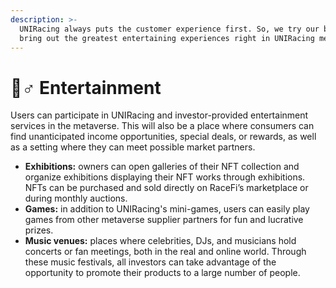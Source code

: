 ```yaml
---
description: >-
  UNIRacing always puts the customer experience first. So, we try our best to
  bring out the greatest entertaining experiences right in UNIRacing metaverse.
---
```


# 🚵♂ Entertainment

Users can participate in UNIRacing and investor-provided entertainment services in the metaverse. This will also be a place where consumers can find unanticipated income opportunities, special deals, or rewards, as well as a setting where they can meet possible market partners.&#x20;

* **Exhibitions:** owners can open galleries of their NFT collection and organize exhibitions displaying their NFT works through exhibitions. NFTs can be purchased and sold directly on RaceFi’s marketplace or during monthly auctions.&#x20;
* **Games:** in addition to UNIRacing's mini-games, users can easily play games from other metaverse supplier partners for fun and lucrative prizes.&#x20;
* **Music venues:** places where celebrities, DJs, and musicians hold concerts or fan meetings, both in the real and online world. Through these music festivals, all investors can take advantage of the opportunity to promote their products to a large number of people.
